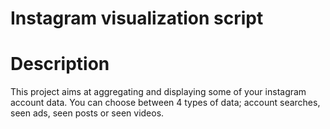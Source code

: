 # Instagram visualization script

# Description
This project aims at aggregating and displaying some of your instagram account data.
You can choose between 4 types of data; account searches, seen ads, seen posts or seen videos.
